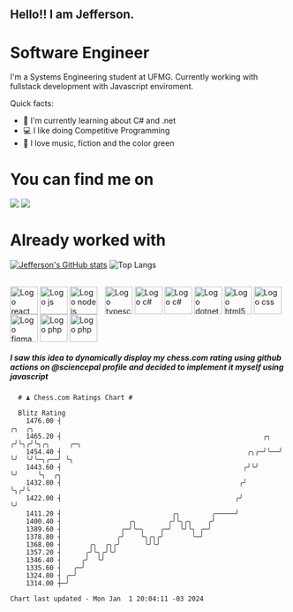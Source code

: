 ## Hello!! I am Jefferson.
# Software Engineer
I'm a Systems Engineering student at UFMG. Currently working with fullstack development with Javascript enviroment.

<div>
Quick facts:
  <ul>
<li>🚀 I'm currently learning about C# and .net</li>
<li>💻 I like doing Competitive Programming</li>
<li>💚 I love music, fiction and the color green</li>
    </ul>
</div>

# You can find me on
<div>
  <a href="https://www.linkedin.com/in/jefferson-souuza" target="_blank"><img src="https://img.shields.io/badge/-LinkedIn-%230077B5?style=for-the-badge&logo=linkedin&logoColor=white" target="_blank"></a> 
  <a href="https://instagram.com/jeffpsou" target="_blank"><img src="https://img.shields.io/badge/-Instagram-%23E4405F?style=for-the-badge&logo=instagram&logoColor=white" target="_blank"></a>
</div>

# Already worked with
[![Jefferson's GitHub stats](https://github-readme-stats.vercel.app/api?username=jefferson13t&show_icons=true&theme=gotham&rank_icon=github&layout=compact)](https://github.com/anuraghazra/github-readme-stats)
![Top Langs](https://github-readme-stats.vercel.app/api/top-langs/?username=jefferson13t&size_weight=0.5&count_weight=0.5&theme=gotham&layout=compact)

<div style="display: inline_block"><br>
  <img alt="Logo react" align="center" style="height:50px" src="https://cdn.jsdelivr.net/gh/devicons/devicon/icons/react/react-original.svg" />
  <img alt="Logo js" align="center" style="height:50px" src="https://cdn.jsdelivr.net/gh/devicons/devicon/icons/javascript/javascript-original.svg" />
  <img alt="Logo node js" align="center" style="height:50px; margin-right: 10px" src="https://cdn.jsdelivr.net/gh/devicons/devicon/icons/nodejs/nodejs-original.svg" />
  <img alt="Logo typescript" align="center" style="height:50px" src="https://cdn.jsdelivr.net/gh/devicons/devicon/icons/typescript/typescript-original.svg" />
  <img alt="Logo c#" align="center" style="height:50px" src="https://cdn.jsdelivr.net/gh/devicons/devicon/icons/graphql/graphql-plain.svg" />
  <img alt="Logo c#" align="center" style="height:50px" src="https://cdn.jsdelivr.net/gh/devicons/devicon/icons/csharp/csharp-original.svg" />
  <img alt="Logo dotnet" align="center" style="height:50px" src="https://cdn.jsdelivr.net/gh/devicons/devicon/icons/dotnetcore/dotnetcore-original.svg" />
  <img alt="Logo html5" align="center" style="height:50px" src="https://cdn.jsdelivr.net/gh/devicons/devicon/icons/html5/html5-original.svg" />
  <img alt="Logo css" align="center" style="height:50px" src="https://cdn.jsdelivr.net/gh/devicons/devicon/icons/css3/css3-original.svg" />
  <img alt="Logo figma" align="center" style="height:50px" src="https://cdn.jsdelivr.net/gh/devicons/devicon/icons/figma/figma-original.svg" />
  <img alt="Logo php" align="center" style="height:50px" src="https://cdn.jsdelivr.net/gh/devicons/devicon/icons/cplusplus/cplusplus-original.svg" />
  <img alt="Logo php" align="center" style="height:50px" src="https://cdn.jsdelivr.net/gh/devicons/devicon/icons/php/php-original.svg" />
</div>

##### I saw this idea to dynamically display my chess.com rating using github actions on @sciencepal profile and decided to implement it myself using javascript

```
  # ♟︎ Chess.com Ratings Chart #
  
  Blitz Rating
    1476.00 ┤                                                        ╭╮  ╭╮                  
    1465.20 ┤                                                   ╭╮  ╭╯╰╮╭╯╰╮╭╮     ╭─╮       
    1454.40 ┤                                               ╭╮╭─╯╰──╯  ╰╯  ╰╯╰─╮╭──╯ ╰╮      
    1443.60 ┤                                              ╭╯╰╯                ╰╯     ╰╮  ╭╮ 
    1432.80 ┤                                             ╭╯                           ╰╮╭╯╰ 
    1422.00 ┤                                            ╭╯                             ╰╯   
    1411.20 ┤                            ╭╮        ╭─────╯                                   
    1400.40 ┤                 ╭╮        ╭╯╰╮╭╮    ╭╯                                         
    1389.60 ┤               ╭─╯╰─╮    ╭─╯  ╰╯╰╮ ╭─╯                                          
    1378.80 ┤              ╭╯    ╰╮╭╮╭╯       ╰─╯                                            
    1368.00 ┤       ╭╮  ╭╮╭╯      ╰╯╰╯                                                       
    1357.20 ┤      ╭╯╰╮╭╯╰╯                                                                  
    1346.40 ┤     ╭╯  ╰╯                                                                     
    1335.60 ┤   ╭─╯                                                                          
    1324.80 ┤ ╭─╯                                                                            
    1314.00 ┼─╯                                                                              

Chart last updated - Mon Jan  1 20:04:11 -03 2024  
  ```
